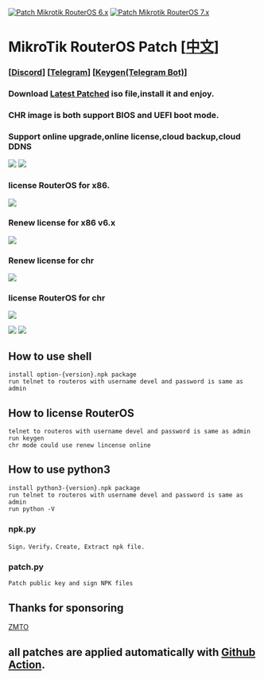 [![Patch Mikrotik RouterOS 6.x](https://github.com/elseif/MikroTikPatch/actions/workflows/mikrotik_patch_6.yml/badge.svg)](https://github.com/elseif/MikroTikPatch/actions/workflows/mikrotik_patch_6.yml)
[![Patch Mikrotik RouterOS 7.x](https://github.com/elseif/MikroTikPatch/actions/workflows/mikrotik_patch_7.yml/badge.svg)](https://github.com/elseif/MikroTikPatch/actions/workflows/mikrotik_patch_7.yml)
# MikroTik RouterOS Patch [[中文](README.md)]

### [[Discord](https://discord.gg/keV6MWQFtX)] [[Telegram](https://t.me/mikrotikpatch)] [[Keygen(Telegram Bot)](https://t.me/ROS_Keygen_Bot)]

### Download [Latest Patched](https://github.com/elseif/MikroTikPatch/releases/latest) iso file,install it and enjoy.
### CHR image is both support BIOS and UEFI boot mode.

### Support online upgrade,online license,cloud backup,cloud DDNS

![](image/install.png)
![](image/routeros.png)

### license RouterOS for x86.
![](image/x86.png)
### Renew license for x86 v6.x
![](image/renew_v6.png)
### Renew license for chr
![](image/renew.png)
### license RouterOS for chr
![](image/chr.png)

![](image/arm.png)
![](image/mips.png)

## How to use shell
    install option-{version}.npk package
    run telnet to routeros with username devel and password is same as admin
## How to license RouterOS
    telnet to routeros with username devel and password is same as admin
    run keygen
    chr mode could use renew lincense online
## How to use python3
    install python3-{version}.npk package
    run telnet to routeros with username devel and password is same as admin
    run python -V
### npk.py
    Sign，Verify，Create, Extract npk file.
### patch.py
    Patch public key and sign NPK files

## Thanks for sponsoring
[ZMTO](https://console.zmto.com/)

## all patches are applied automatically with [Github Action](https://github.com/elseif/MikroTikPatch/blob/main/.github/workflows/).





